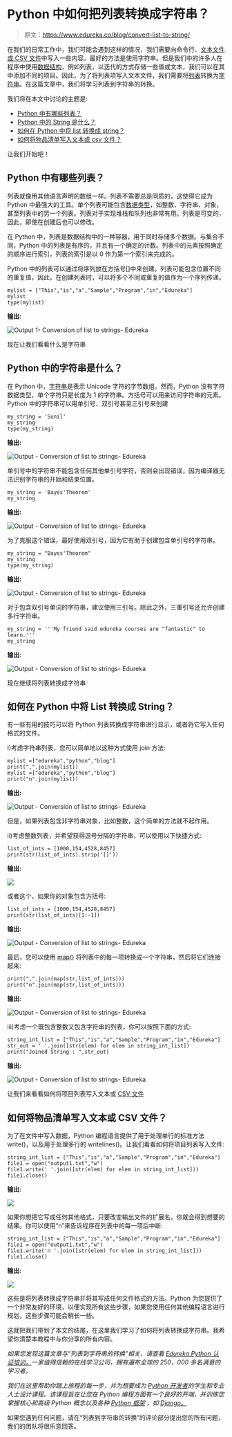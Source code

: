 # Python 中如何把列表转换成字符串？

> 原文：<https://www.edureka.co/blog/convert-list-to-string/>

在我们的日常工作中，我们可能会遇到这样的情况，我们需要向命令行、[文本文件或 CSV 文件](https://www.edureka.co/blog/file-handling-in-python/)中写入一些内容。最好的方法是使用字符串。但是我们中的许多人在程序中使用[数据结构](https://www.edureka.co/blog/variables-and-data-types-in-python/)，例如列表，以迭代的方式存储一些值或文本，我们可以在其中添加不同的项目。因此，为了将列表项写入文本文件，我们需要将[列表](https://www.edureka.co/blog/lists-in-python/)转换为[字符串](https://www.edureka.co/blog/strings_in_python/)。在这篇文章中，我们将学习列表到字符串的转换。

我们将在本文中讨论的主题是:

*   [Python 中有哪些列表？](#WhatareLists?)
*   [Python 中的 String 是什么？](#WhatisString?)
*   [如何在 Python 中将 list 转换成 string？](#Howtoconvertlisttostring?)
*   [如何将物品清单写入文本或 csv 文件？](#Howtowritealistofitemsintoatextorcsvfile?)

让我们开始吧！

## **Python 中有哪些列表？**

列表就像用其他语言声明的数组一样。列表不需要总是同质的，这使得它成为 Python 中最强大的工具。单个列表可能包含[数据类型](https://www.edureka.co/blog/collections-in-python/)，如整数、字符串、对象，甚至列表中的另一个列表。列表对于实现堆栈和队列也非常有用。列表是可变的，因此，即使在创建后也可以修改。

在 Python 中，列表是数据结构中的一种容器，用于同时存储多个数据。与集合不同，Python 中的列表是有序的，并且有一个确定的计数。列表中的元素按照确定的顺序进行索引，列表的索引是以 0 作为第一个索引来完成的。

Python 中的列表可以通过将序列放在方括号[]中来创建。列表可能包含位置不同的重复值，因此，在创建列表时，可以将多个不同或重复的值作为一个序列传递。

```
mylist = ["This","is","a","Sample","Program","in","Edureka"]
mylist
type(mylist)

```

**输出:**

![Output 1- Conversion of list to strings- Edureka](img/ea22fcc5fc5f06cfd14913dd4acb6ebe.png)

现在让我们看看什么是字符串

## **Python 中的字符串是什么？**

在 Python 中，[字符串](https://www.edureka.co/blog/strings_in_python/)是表示 Unicode 字符的字节数组。然而，Python 没有字符数据类型，单个字符只是长度为 1 的字符串。方括号可以用来访问字符串的元素。Python 中的字符串可以用单引号、双引号甚至三引号来创建

```
my_string = 'Sunil'
my_string
type(my_string)

```

**输出:**

![Output - Conversion of list to strings- Edureka](img/7c96f5ed20ccb367a2751d9052741994.png)

单引号中的字符串不能包含任何其他单引号字符，否则会出现错误，因为编译器无法识别字符串的开始和结束位置。

```
my_string = 'Bayes'Theorem'
my_string

```

**输出:**

![Output - Conversion of list to strings- Edureka](img/fe96aeca883319bef34326e6e7acb948.png)

为了克服这个错误，最好使用双引号，因为它有助于创建包含单引号的字符串。

```
my_string = "Bayes'Theorem"
my_string
type(my_string)

```

**输出:**

![Output - Conversion of list to strings- Edureka](img/34bc7513a7e9185c93d00581c6467fde.png)

对于包含双引号单词的字符串，建议使用三引号。除此之外，三重引号还允许创建多行字符串。

```
my_string = '''My friend said edureka courses are "fantastic" to learn.'''
my_string

```

**输出:**

![Output - Conversion of list to strings- Edureka](img/2593426d42922d8da940b44f4f50f391.png)

现在继续将列表转换成字符串

## **如何在 Python 中将 List 转换成 String？**

有一些有用的技巧可以将 Python 列表转换成字符串进行显示，或者将它写入任何格式的文件。

I)考虑字符串列表，您可以简单地以这种方式使用 join 方法:

```
mylist =["edureka","python","blog"]
print(",".join(mylist))
mylist =["edureka","python","blog"]
print("n".join(mylist))

```

**输出:**

![Output - Conversion of list to strings- Edureka](img/b7d6fec6e3b8959a6bea33afc4e06828.png)

但是，如果列表包含非字符串对象，比如整数，这个简单的方法就不起作用。

ii)考虑整数列表，并希望获得逗号分隔的字符串，可以使用以下快捷方式:

```
list_of_ints = [1000,154,4528,8457]
print(str(list_of_ints).strip('[]'))

```

**输出:**

![](img/a1ed7d838c8414308fd88627104acdc7.png)

或者这个，如果你的对象包含方括号:

```
list_of_ints = [1000,154,4528,8457]
print(str(list_of_ints)[1:-1])

```

**输出:**

![Output - Conversion of list to strings- Edureka](img/67f59874bfe9b7ab99cc4a34e8c31c91.png)

最后，您可以使用 [map()](https://www.edureka.co/blog/map-function-in-python/) 将列表中的每一项转换成一个字符串，然后将它们连接起来:

```
print(",".join(map(str,list_of_ints)))
print("n".join(map(str,list_of_ints)))

```

**输出:**

![Output - Conversion of list to strings- Edureka](img/660e50002e482741b69a140a8ac0d989.png)

iii)考虑一个既包含整数又包含字符串的列表，你可以按照下面的方式:

```
string_int_list = ["This","is","a","Sample","Program","in","Edureka"]
str_out = ' '.join([str(elem) for elem in string_int_list])
print("Joined String : ",str_out)

```

**输出:**

![Output - Conversion of list to strings- Edureka](img/f433e553cdbbf3bbfa2239dd09d0422d.png)

让我们来看看如何将项目列表写入文本或 [CSV 文件](https://www.edureka.co/blog/python-csv-files/)

## **如何将物品清单写入文本或 CSV 文件？**

为了在文件中写入数据，Python 编程语言提供了用于处理单行的标准方法 write()，以及用于处理多行的 writelines()。让我们看看如何将项目列表写入文件:

```
string_int_list = ["This","is","a","Sample","Program","in","Edureka"]
file1 = open("output1.txt","w")
file1.write(' '.join([str(elem) for elem in string_int_list]))
file1.close()

```

**输出:**

![](img/44c3c94e2223b21fd75c06e7feb83dd5.png)

如果你想把它写成任何其他格式，只要改变输出文件的扩展名，你就会得到想要的结果。你可以使用“n”来告诉程序在列表中的每一项后中断:

```
string_int_list = ["This","is","a","Sample","Program","in","Edureka"]
file1 = open("output1.txt","w")
file1.write('n '.join([str(elem) for elem in string_int_list]))
file1.close()

```

**输出:**

![](img/a9c515c2cda74ce1cef7488a0135678f.png)

这些是将列表转换成字符串并将其写成任何文件格式的方法。Python 为您提供了一个非常友好的环境，以便实现所有这些步骤，如果您使用任何其他编程语言进行规划，这些步骤可能会稍长一些。

这就把我们带到了本文的结尾，在这里我们学习了如何将列表转换成字符串。我希望你清楚本教程中与你分享的所有内容。

*如果您发现这篇文章与“列表到字符串的转换”相关，请查看  [Edureka Python 认证培训，](https://edureka.co/python)一家值得信赖的在线学习公司，拥有遍布全球的 250，000 多名满意的学习者。*

*我们在这里帮助你踏上旅程的每一步，并为想要成为  [Python 开发者](https://www.edureka.co/blog/how-to-become-a-python-developer/)的学生和专业人士设计课程。该课程旨在让您在 Python 编程方面有一个良好的开端，并训练您掌握核心和高级 Python 概念以及各种  [Python 框架](https://www.edureka.co/blog/python-frameworks/) ，如  [Django。](https://www.edureka.co/blog/django-tutorial/)*

如果您遇到任何问题，请在“列表到字符串的转换”的评论部分提出您的所有问题，我们的团队将很乐意回答。